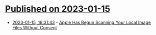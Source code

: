 # [Published on 2023-01-15](index.md)

* [2023-01-15, 19:31:43](https://news.ycombinator.com/item?id=34392391) - [Apple Has Begun Scanning Your Local Image Files Without Consent](https://sneak.berlin/20230115/macos-scans-your-local-files-now/)
